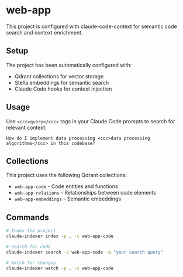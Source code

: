 # web-app

This project is configured with claude-code-context for semantic code search and context enrichment.

## Setup

The project has been automatically configured with:
- Qdrant collections for vector storage
- Stella embeddings for semantic search
- Claude Code hooks for context injection

## Usage

Use `<ccc>query</ccc>` tags in your Claude Code prompts to search for relevant context:

```
How do I implement data processing <ccc>data processing algorithms</ccc> in this codebase?
```

## Collections

This project uses the following Qdrant collections:
- `web-app-code` - Code entities and functions
- `web-app-relations` - Relationships between code elements  
- `web-app-embeddings` - Semantic embeddings

## Commands

```bash
# Index the project
claude-indexer index -p . -c web-app-code

# Search for code
claude-indexer search -c web-app-code -q "your search query"

# Watch for changes
claude-indexer watch -p . -c web-app-code
```
